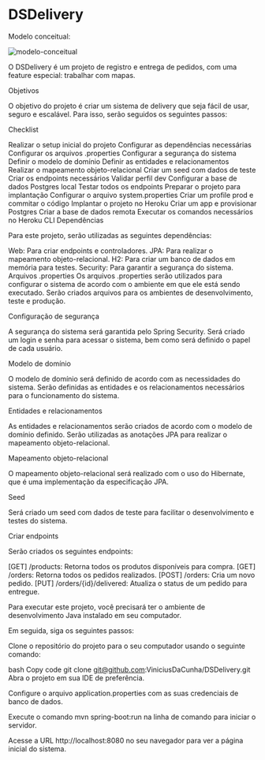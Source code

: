 # DSDelivery

Modelo conceitual:

![modelo-conceitual](https://github.com/ViniciusDaCunha/DSDelivery/assets/99222396/9e6f8b7a-a068-47f5-a4d5-a5cd2de9ef63)

O DSDelivery é um projeto de registro e entrega de pedidos, com uma feature especial: trabalhar com mapas.

Objetivos

O objetivo do projeto é criar um sistema de delivery que seja fácil de usar, seguro e escalável. Para isso, serão seguidos os seguintes passos:

Checklist

Realizar o setup inicial do projeto
Configurar as dependências necessárias
Configurar os arquivos .properties
Configurar a segurança do sistema
Definir o modelo de domínio
Definir as entidades e relacionamentos
Realizar o mapeamento objeto-relacional
Criar um seed com dados de teste
Criar os endpoints necessários
Validar perfil dev
Configurar a base de dados Postgres local
Testar todos os endpoints
Preparar o projeto para implantação
Configurar o arquivo system.properties
Criar um profile prod e commitar o código
Implantar o projeto no Heroku
Criar um app e provisionar Postgres
Criar a base de dados remota
Executar os comandos necessários no Heroku CLI
Dependências

Para este projeto, serão utilizadas as seguintes dependências:

Web: Para criar endpoints e controladores.
JPA: Para realizar o mapeamento objeto-relacional.
H2: Para criar um banco de dados em memória para testes.
Security: Para garantir a segurança do sistema.
Arquivos .properties
Os arquivos .properties serão utilizados para configurar o sistema de acordo com o ambiente em que ele está sendo executado. Serão criados arquivos para os ambientes de desenvolvimento, teste e produção.

Configuração de segurança

A segurança do sistema será garantida pelo Spring Security. Será criado um login e senha para acessar o sistema, bem como será definido o papel de cada usuário.

Modelo de domínio

O modelo de domínio será definido de acordo com as necessidades do sistema. Serão definidas as entidades e os relacionamentos necessários para o funcionamento do sistema.

Entidades e relacionamentos

As entidades e relacionamentos serão criados de acordo com o modelo de domínio definido. Serão utilizadas as anotações JPA para realizar o mapeamento objeto-relacional.

Mapeamento objeto-relacional

O mapeamento objeto-relacional será realizado com o uso do Hibernate, que é uma implementação da especificação JPA.

Seed

Será criado um seed com dados de teste para facilitar o desenvolvimento e testes do sistema.

Criar endpoints

Serão criados os seguintes endpoints:

[GET] /products: Retorna todos os produtos disponíveis para compra.
[GET] /orders: Retorna todos os pedidos realizados.
[POST] /orders: Cria um novo pedido.
[PUT] /orders/{id}/delivered: Atualiza o status de um pedido para entregue.

Para executar este projeto, você precisará ter o ambiente de desenvolvimento Java instalado em seu computador.

Em seguida, siga os seguintes passos:

Clone o repositório do projeto para o seu computador usando o seguinte comando:

bash
Copy code
git clone git@github.com:ViniciusDaCunha/DSDelivery.git
Abra o projeto em sua IDE de preferência.

Configure o arquivo application.properties com as suas credenciais de banco de dados.

Execute o comando mvn spring-boot:run na linha de comando para iniciar o servidor.

Acesse a URL http://localhost:8080 no seu navegador para ver a página inicial do sistema.
